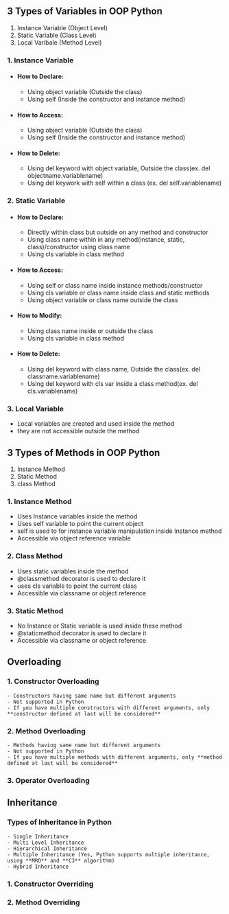 ## 3 Types of Variables in OOP Python
1. Instance Variable (Object Level)
2. Static Variable (Class Level)
3. Local Varibale (Method Level)


### 1. Instance Variable

- ####  How to Declare:
  - Using object variable (Outside the class)
  - Using self (Inside the constructor and instance method)

- #### How to Access:
  - Using object variable (Outside the class)
  - Using self (Inside the constructor and instance method)

- #### How to Delete:
  - Using del keyword with object variable, Outside the class(ex. del objectname.variablename)
  - Using del keywork with self within a class (ex. del self.variablename)
  
### 2. Static Variable

- ####  How to Declare:
  - Directly within class but outside on any method and constructor
  - Using class name within in any method(instance, static, class)/constructor using class name
  - Using cls variable in class method
  
- #### How to Access:
  - Using self or class name inside instance methods/constructor
  - Using cls variable or class name inside class and static methods
  - Using object variable or class name outside the class

- #### How to Modify:
  - Using class name inside or outside the class
  - Using cls variable in class method
  
- #### How to Delete:
  - Using del keyword with class name, Outside the class(ex. del classname.variablename)
  - Using del keyword with cls var inside a class method(ex. del cls.variablename)
  
### 3. Local Variable
	
  - Local variables are created and used inside the method
  - they are not accessible outside the method



## 3 Types of Methods in OOP Python
1. Instance Method
2. Static Method 
3. class Method 

### 1. Instance Method

  - Uses Instance variables inside the method
  - Uses self variable to point the current object
  - self is used to for instance variable manipulation inside Instance method
  - Accessible via object reference variable

### 2. Class Method

  - Uses static variables inside the method
  - @classmethod decorator is used to declare it
  - uses cls variable to point the current class
  - Accessible via classname or object reference

### 3. Static Method
  - No Instance or Static variable is used inside these method
  - @staticmethod decorator is used to declare it
  - Accessible via classname or object reference
	
	
## Overloading	

### 1. Constructor Overloading
	- Constructors having same name but different arguments
	- Not supported in Python
	- If you have multiple constructors with different arguments, only **constructor defined at last will be considered**

### 2. Method Overloading
	- Methods having same name but different arguments
	- Not supported in Python
	- If you have multiple methods with different arguments, only **method defined at last will be considered**

### 3. Operator Overloading



## Inheritance

### Types of Inheritance in Python
	- Single Inheritance
	- Multi Level Inheritance
	- Hierarchical Inheritance
	- Multiple Inheritance (Yes, Python supports multiple inheritance, using **MRO** and **C3** algorithm)
	- Hybrid Inheritance

### 1. Constructor Overriding

### 2. Method Overriding

